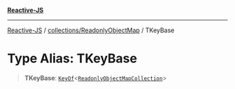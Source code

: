 [**Reactive-JS**](../../../README.md)

***

[Reactive-JS](../../../README.md) / [collections/ReadonlyObjectMap](../README.md) / TKeyBase

# Type Alias: TKeyBase

> **TKeyBase**: [`KeyOf`](../../type-aliases/KeyOf.md)\<[`ReadonlyObjectMapCollection`](../interfaces/ReadonlyObjectMapCollection.md)\>
